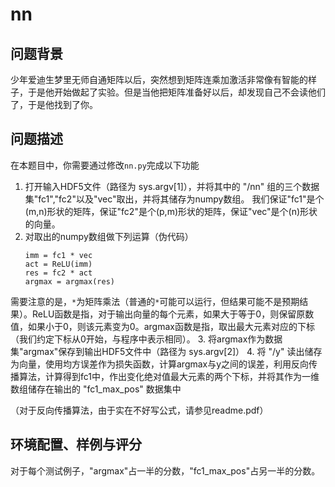 # nn

## 问题背景

少年爱迪生梦里无师自通矩阵以后，突然想到矩阵连乘加激活非常像有智能的样子，于是他开始做起了实验。但是当他把矩阵准备好以后，却发现自己不会读他们了，于是他找到了你。

## 问题描述

在本题目中，你需要通过修改`nn.py`完成以下功能

1. 打开输入HDF5文件（路径为 sys.argv[1]），并将其中的 "/nn" 组的三个数据集"fc1","fc2"以及"vec"取出，并将其储存为numpy数组。
我们保证"fc1"是个(m,n)形状的矩阵，保证"fc2"是个(p,m)形状的矩阵，保证"vec"是个(n)形状的向量。
2. 对取出的numpy数组做下列运算（伪代码）
    ```
    imm = fc1 * vec
    act = ReLU(imm)
    res = fc2 * act
    argmax = argmax(res)
    ```
需要注意的是，`*`为矩阵乘法（普通的`*`可能可以运行，但结果可能不是预期结果）。ReLU函数是指，对于输出向量的每个元素，如果大于等于0，则保留原数值，如果小于0，则该元素变为0。argmax函数是指，取出最大元素对应的下标（我们约定下标从0开始，与程序中表示相同）。
3. 将argmax作为数据集"argmax"保存到输出HDF5文件中（路径为 sys.argv[2]）
4. 将 "/y" 读出储存为向量，使用均方误差作为损失函数，计算argmax与y之间的误差，利用反向传播算法，计算得到fc1中，作出变化绝对值最大元素的两个下标，并将其作为一维数组储存在输出的 "fc1_max_pos" 数据集中

（对于反向传播算法，由于实在不好写公式，请参见readme.pdf）

## 环境配置、样例与评分

对于每个测试例子，"argmax"占一半的分数，"fc1_max_pos"占另一半的分数。
